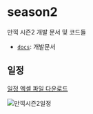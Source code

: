 # season2
만끽 시즌2 개발 문서 및 코드들

- [`docs`](/docs): 개발문서

## 일정
[일정 엑셀 파일 다운로드](https://github.com/Mankik/season2/raw/main//docs/report/__official__/schedule_20231010.xlsx)

![만끽시즌2일정](https://github.com/Mankik/season2/assets/113019161/f6f7a108-7c20-4a62-bb50-74dccd8e8c89)
